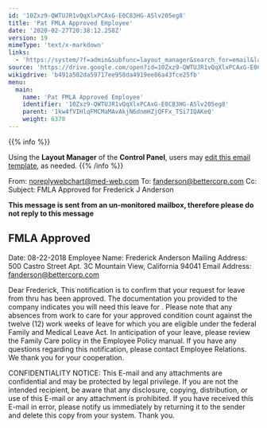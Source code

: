```yaml
---
id: '10Zxz9-QWTUJR1vQqXlxPCAxG-E0C83HG-ASlv205eg8'
title: 'Pat FMLA Approved Employee'
date: '2020-02-27T20:38:12.258Z'
version: 19
mimeType: 'text/x-markdown'
links:
  - 'https://system/?f=admin&subfunc=layout_manager&search_for=email&layout_search=Go&lv_layout_manager_limit=0&opp=edit&doc_type=EFAE&old_module=Email&old_name=Pat+FMLA+Approved+Employee&active=0'
source: 'https://drive.google.com/open?id=10Zxz9-QWTUJR1vQqXlxPCAxG-E0C83HG-ASlv205eg8'
wikigdrive: 'b491a582da59717ee958da4919ee86a43fce25fb'
menu:
  main:
    name: 'Pat FMLA Approved Employee'
    identifier: '10Zxz9-QWTUJR1vQqXlxPCAxG-E0C83HG-ASlv205eg8'
    parent: '1kw4fVIHlqFMCMaMAvAkjN6dnmHZjQFFx_TSi7IQAKeQ'
    weight: 6370
---
```





{{% info %}}

Using the **Layout Manager** of the **Control Panel**, users may [edit this email template](https://system/?f=admin&subfunc=layout_manager&search_for=email&layout_search=Go&lv_layout_manager_limit=0&opp=edit&doc_type=EFAE&old_module=Email&old_name=Pat+FMLA+Approved+Employee&active=0), as needed.
{{% /info %}}



From: noreplywebchart@med-web.com
To: fanderson@bettercorp.com
Cc:
Subject: FMLA Approved for Frederick J Anderson

****This message is sent from an un-monitored mailbox, therefore please do not reply to this message****
  
## **FMLA Approved**  

Date: 08-22-2018
Employee Name: Frederick Anderson
Mailing Address:
500 Castro Street
Apt. 3C
Mountain View, California 94041
Email Address: fanderson@bettercorp.com

Dear Frederick,
This notification is to confirm that your request for leave from thru has been approved. The documentation you provided to the company indicates you will need this leave for .
Please note that any absences from work to care for your approved condition count against the twelve (12) work weeks of leave for which you are eligible under the federal Family and Medical Leave Act.
In anticipation of your leave, please review the Family Care policy in the Employee Policy manual.
If you have any questions regarding this notification, please contact Employee Relations.
We thank you for your cooperation.


CONFIDENTIALITY NOTICE: This E-mail and any attachments are confidential and may be protected by legal privilege. If you are not the intended recipient, be aware that any disclosure, copying, distribution, or use of this E-mail or any attachment is prohibited. If you have received this E-mail in error, please notify us immediately by returning it to the sender and delete this copy from your system. Thank you.
